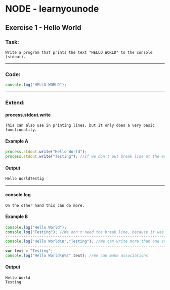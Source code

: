 # NODE - learnyounode

## Exercise 1 - Hello World
### Task:
```
Write a program that prints the text "HELLO WORLD" to the console (stdout).
```

---
### Code:
```javascript
console.log("HELLO WORLD");
```

---
### Extend:
#### process.stdout.write
```
This can also use in printing lines, but it only does a very basic functionality.
```
#### Example A
```javascript
process.stdout.write("Hello World");
process.stdout.write("Testing"); //If we don't put break line at the end, two sentences will be merged into one
```
#### Output
```
Hello WorldTestig
```

---
#### console.log
```
On the other hand this can do more.  
```
#### Example B
```javascript
console.log("Hello World"); 
console.log("Testing"); //We don't need the break line, because it was already formated
--------------------------------------------------------------------------------
console.log("Hello World\n","Testing"); //We can write more than one string
--------------------------------------------------------------------------------
var text = "Testing";
console.log("Hello World\n%s",text); //We can make associations
```
#### Output
```
Hello World
Testing
```
